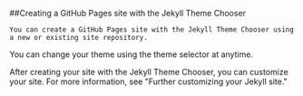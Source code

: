 ##Creating a GitHub Pages site with the Jekyll Theme Chooser

```You can create a GitHub Pages site with the Jekyll Theme Chooser using a new or existing site repository.```

You can change your theme using the theme selector at anytime.

After creating your site with the Jekyll Theme Chooser, you can customize your site. For more information, see "Further customizing your Jekyll site."

